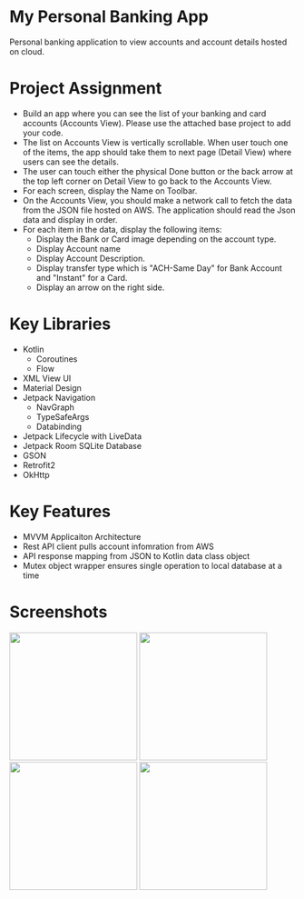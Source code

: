 # My Personal Banking App
Personal banking application to view accounts and account details hosted on cloud.

# Project Assignment
- Build an app where you can see the list of your banking and card accounts (Accounts View). Please use the attached base project to add your code.
- The list on Accounts View is vertically scrollable. When user touch one of the items, the app should take them to next page (Detail View) where users can see the details.
- The user can touch either the physical Done button or the back arrow at the top left corner on Detail View to go back to the Accounts View.
- For each screen, display the Name on Toolbar.
- On the Accounts View, you should make a network call to fetch the data from the JSON file hosted on AWS. The application should read the Json data and display in order.
- For each item in the data, display the following items:
  - Display the Bank or Card image depending on the account type.
  - Display Account name
  - Display Account Description.
  - Display transfer type which is "ACH-Same Day" for Bank Account and "Instant" for a Card.
  - Display an arrow on the right side.
  
# Key Libraries
- Kotlin
  - Coroutines
  - Flow
- XML View UI
- Material Design
- Jetpack Navigation 
  - NavGraph
  - TypeSafeArgs
  - Databinding
- Jetpack Lifecycle with LiveData
- Jetpack Room SQLite Database
- GSON
- Retrofit2
- OkHttp

# Key Features
- MVVM Applicaiton Architecture
- Rest API client pulls account infomration from AWS
- API response mapping from JSON to Kotlin data class object
- Mutex object wrapper ensures single operation to local database at a time

# Screenshots
<p float="left">
  <img src="https://user-images.githubusercontent.com/39238415/224742460-19b2e456-c1cd-4c27-9042-e0b48022b58c.png" width="225" />
  <img src="https://user-images.githubusercontent.com/39238415/224742494-1e28ba79-7b43-4580-b30a-117791080db0.png" width="225" /> 
  <img src="https://user-images.githubusercontent.com/39238415/224742525-857679d6-85e9-4443-9b88-ceacf21eeeed.png" width="225" />
  <img src="https://user-images.githubusercontent.com/39238415/224742552-f078824e-4bd4-4a74-b139-7a1d57f28812.png" width="225" />
</p>
